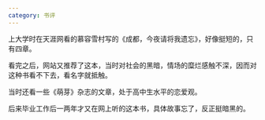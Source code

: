 ```yaml
---
category: 书评
---
```


上大学时在天涯网看的慕容雪村写的《成都，今夜请将我遗忘》，好像挺短的，只有四章。

看完之后，网站又推荐了这本，当时对社会的黑暗，情场的糜烂感触不深，因而对这种书看不下去，看名字就抵触。

当时还看一些《萌芽》杂志的文章，处于高中生水平的恋爱观。

后来毕业工作后一两年才又在网上听的这本书，具体故事忘了，反正挺暗黑的。